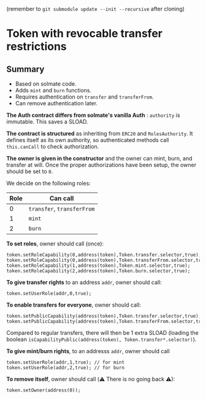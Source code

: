 (remember to `git submodule update --init --recursive` after cloning)

# Token with revocable transfer restrictions

## Summary
* Based on solmate code. 
* Adds `mint` and `burn` functions.
* Requires authentication on `transfer` and `transferFrom`.
* Can remove authentication later.

**The Auth contract differs from solmate's vanilla Auth** : `authority` is immutable. This saves a SLOAD.

**The contract is structured** as inheriting from `ERC20` and `RolesAuthority`. It defines itself as its own authority, so authenticated methods call `this.canCall` to check authorization.

**The owner is given in the constructor** and the owner can mint, burn, and transfer at will. Once the proper authorizations have been setup, the owner should be set to `0`.

We decide on the following roles:

| Role | Can call                   |
|------|----------------------------|
| 0    | `transfer`, `transferFrom` |
| 1    | `mint`                     |
| 2    | `burn`                     |

**To set roles**, owner should call (once):
```soldity
token.setRoleCapability(0,address(token),Token.transfer.selector,true);
token.setRoleCapability(0,address(token),Token.transferFrom.selector,true);
token.setRoleCapability(1,address(token),Token.mint.selector,true);
token.setRoleCapability(2,address(token),Token.burn.selector,true);
```

**To give transfer rights** to an address `addr`, owner should call:
```solidity
token.setUserRole(addr,0,true);
```

**To enable transfers for everyone**, owner should call:
```
token.setPublicCapability(address(token),Token.transfer.selector,true);
token.setPublicCapability(address(token),Token.transferFrom.selector,true);
```
Compared to regular transfers, there will then be 1 extra SLOAD (loading the boolean `isCapabilityPublic(address(token), Token.transfer*.selector)`).

**To give mint/burn rights**, to an addresss `addr`, owner should call
```solidity
token.setUserRole(addr,1,true); // for mint
token.setUserRole(addr,2,true); // for burn
```

**To remove itself**, owner should call (⚠️ There is no going back ⚠):
```solidity
token.setOwner(address(0));
```




